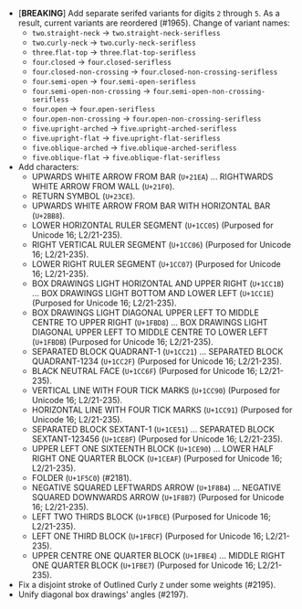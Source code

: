 * \[**BREAKING**\] Add separate serifed variants for digits `2` through `5`. As a result, current variants are reordered (#1965). Change of variant names:
  - `two`.`straight-neck` → `two`.`straight-neck-serifless`
  - `two`.`curly-neck` → `two`.`curly-neck-serifless`
  - `three`.`flat-top` → `three`.`flat-top-serifless`
  - `four`.`closed` → `four`.`closed-serifless`
  - `four`.`closed-non-crossing` → `four`.`closed-non-crossing-serifless`
  - `four`.`semi-open` → `four`.`semi-open-serifless`
  - `four`.`semi-open-non-crossing` → `four`.`semi-open-non-crossing-serifless`
  - `four`.`open` → `four`.`open-serifless`
  - `four`.`open-non-crossing` → `four`.`open-non-crossing-serifless`
  - `five`.`upright-arched` → `five`.`upright-arched-serifless`
  - `five`.`upright-flat` → `five`.`upright-flat-serifless`
  - `five`.`oblique-arched` → `five`.`oblique-arched-serifless`
  - `five`.`oblique-flat` → `five`.`oblique-flat-serifless`
* Add characters:
  - UPWARDS WHITE ARROW FROM BAR (`U+21EA`) ... RIGHTWARDS WHITE ARROW FROM WALL (`U+21F0`).
  - RETURN SYMBOL (`U+23CE`).
  - UPWARDS WHITE ARROW FROM BAR WITH HORIZONTAL BAR (`U+2BB8`).
  - LOWER HORIZONTAL RULER SEGMENT (`U+1CC05`)  (Purposed for Unicode 16; L2/21-235).
  - RIGHT VERTICAL RULER SEGMENT (`U+1CC06`)  (Purposed for Unicode 16; L2/21-235).
  - LOWER RIGHT RULER SEGMENT (`U+1CC07`)  (Purposed for Unicode 16; L2/21-235).
  - BOX DRAWINGS LIGHT HORIZONTAL AND UPPER RIGHT (`U+1CC1B`) ... BOX DRAWINGS LIGHT BOTTOM AND LOWER LEFT (`U+1CC1E`)  (Purposed for Unicode 16; L2/21-235).
  - BOX DRAWINGS LIGHT DIAGONAL UPPER LEFT TO MIDDLE CENTRE TO UPPER RIGHT (`U+1FBD8`) ... BOX DRAWINGS LIGHT DIAGONAL UPPER LEFT TO MIDDLE CENTRE TO LOWER LEFT (`U+1FBDB`)  (Purposed for Unicode 16; L2/21-235).
  - SEPARATED BLOCK QUADRANT-1 (`U+1CC21`) ... SEPARATED BLOCK QUADRANT-1234 (`U+1CC2F`)  (Purposed for Unicode 16; L2/21-235).
  - BLACK NEUTRAL FACE (`U+1CC6F`)  (Purposed for Unicode 16; L2/21-235).
  - VERTICAL LINE WITH FOUR TICK MARKS (`U+1CC90`)  (Purposed for Unicode 16; L2/21-235).
  - HORIZONTAL LINE WITH FOUR TICK MARKS (`U+1CC91`)  (Purposed for Unicode 16; L2/21-235).
  - SEPARATED BLOCK SEXTANT-1 (`U+1CE51`) ... SEPARATED BLOCK SEXTANT-123456 (`U+1CE8F`)  (Purposed for Unicode 16; L2/21-235).
  - UPPER LEFT ONE SIXTEENTH BLOCK (`U+1CE90`) ... LOWER HALF RIGHT ONE QUARTER BLOCK (`U+1CEAF`)  (Purposed for Unicode 16; L2/21-235).
  - FOLDER (`U+1F5C0`) (#2181).
  - NEGATIVE SQUARED LEFTWARDS ARROW (`U+1F8B4`) ... NEGATIVE SQUARED DOWNWARDS ARROW (`U+1F8B7`)  (Purposed for Unicode 16; L2/21-235).
  - LEFT TWO THIRDS BLOCK (`U+1FBCE`)  (Purposed for Unicode 16; L2/21-235).
  - LEFT ONE THIRD BLOCK (`U+1FBCF`)  (Purposed for Unicode 16; L2/21-235).
  - UPPER CENTRE ONE QUARTER BLOCK (`U+1FBE4`) ... MIDDLE RIGHT ONE QUARTER BLOCK (`U+1FBE7`)  (Purposed for Unicode 16; L2/21-235).
* Fix a disjoint stroke of Outlined Curly `Z` under some weights (#2195).
* Unify diagonal box drawings' angles (#2197).
